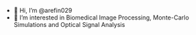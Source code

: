 - 👋 Hi, I’m @arefin029
- 👀 I’m interested in Biomedical Image Processing, Monte-Carlo Simulations and Optical Signal Analysis


<!---
arefin029/arefin029 is a ✨ special ✨ repository because its `README.md` (this file) appears on your GitHub profile.
You can click the Preview link to take a look at your changes.
--->

